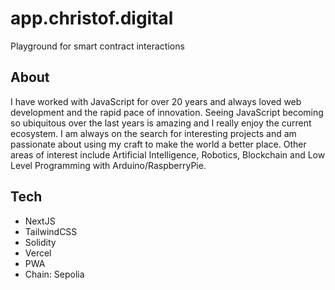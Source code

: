 # app.christof.digital

Playground for smart contract interactions

## About

I have worked with JavaScript for over 20 years and always loved web development and the rapid pace of innovation. Seeing JavaScript becoming so ubiquitous over the last years is amazing and I really enjoy the current ecosystem. I am always on the search for interesting projects and am passionate about using my craft to make the world a better place. Other areas of interest include Artificial Intelligence, Robotics, Blockchain and Low Level Programming with Arduino/RaspberryPie.

## Tech

- NextJS
- TailwindCSS
- Solidity
- Vercel
- PWA
- Chain: Sepolia
